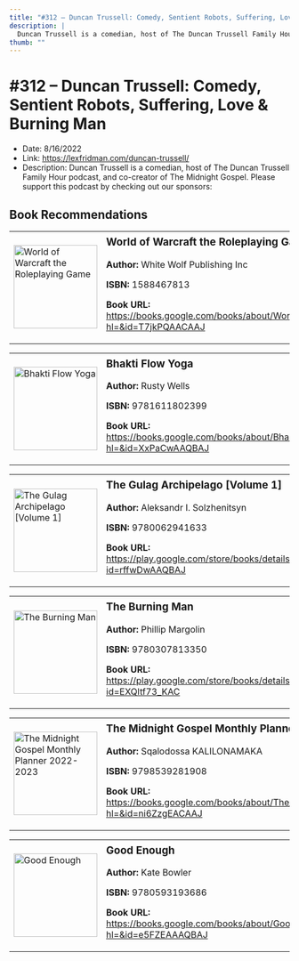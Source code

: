 ```yaml
---
title: "#312 – Duncan Trussell: Comedy, Sentient Robots, Suffering, Love & Burning Man"
description: |
  Duncan Trussell is a comedian, host of The Duncan Trussell Family Hour podcast, and co-creator of The Midnight Gospel. Please support this podcast by checking out our sponsors:"
thumb: ""
---
```


# #312 – Duncan Trussell: Comedy, Sentient Robots, Suffering, Love & Burning Man

  - Date: 8/16/2022
  - Link: https://lexfridman.com/duncan-trussell/
  - Description: Duncan Trussell is a comedian, host of The Duncan Trussell Family Hour podcast, and co-creator of The Midnight Gospel. Please support this podcast by checking out our sponsors:

## Book Recommendations

<table style="border: none;"><tr style="border: none;"><td style="border: none;"><img src="https://books.google.com/books/content?id=T7jkPQAACAAJ&printsec=frontcover&img=1&zoom=1&source=gbs_api" alt="World of Warcraft the Roleplaying Game" width="150" style="vertical-align: top;"></td><td style="border: none; vertical-align: top;"><h3 style='margin-top: 5'>World of Warcraft the Roleplaying Game</h3><p><strong>Author:</strong> White Wolf Publishing Inc</p><p><strong>ISBN:</strong> 1588467813</p><p><strong>Book URL:</strong> <a href="https://books.google.com/books/about/World_of_Warcraft_the_Roleplaying_Game.html?hl=&id=T7jkPQAACAAJ">https://books.google.com/books/about/World_of_Warcraft_the_Roleplaying_Game.html?hl=&id=T7jkPQAACAAJ</a></p></td></tr></table>
<table style="border: none;"><tr style="border: none;"><td style="border: none;"><img src="https://books.google.com/books/content?id=XxPaCwAAQBAJ&printsec=frontcover&img=1&zoom=1&edge=curl&source=gbs_api" alt="Bhakti Flow Yoga" width="150" style="vertical-align: top;"></td><td style="border: none; vertical-align: top;"><h3 style='margin-top: 5'>Bhakti Flow Yoga</h3><p><strong>Author:</strong> Rusty Wells</p><p><strong>ISBN:</strong> 9781611802399</p><p><strong>Book URL:</strong> <a href="https://books.google.com/books/about/Bhakti_Flow_Yoga.html?hl=&id=XxPaCwAAQBAJ">https://books.google.com/books/about/Bhakti_Flow_Yoga.html?hl=&id=XxPaCwAAQBAJ</a></p></td></tr></table>
<table style="border: none;"><tr style="border: none;"><td style="border: none;"><img src="https://books.google.com/books/content?id=rffwDwAAQBAJ&printsec=frontcover&img=1&zoom=1&edge=curl&source=gbs_api" alt="The Gulag Archipelago [Volume 1]" width="150" style="vertical-align: top;"></td><td style="border: none; vertical-align: top;"><h3 style='margin-top: 5'>The Gulag Archipelago [Volume 1]</h3><p><strong>Author:</strong> Aleksandr I. Solzhenitsyn</p><p><strong>ISBN:</strong> 9780062941633</p><p><strong>Book URL:</strong> <a href="https://play.google.com/store/books/details?id=rffwDwAAQBAJ">https://play.google.com/store/books/details?id=rffwDwAAQBAJ</a></p></td></tr></table>
<table style="border: none;"><tr style="border: none;"><td style="border: none;"><img src="https://books.google.com/books/content?id=EXQltf73_KAC&printsec=frontcover&img=1&zoom=1&edge=curl&source=gbs_api" alt="The Burning Man" width="150" style="vertical-align: top;"></td><td style="border: none; vertical-align: top;"><h3 style='margin-top: 5'>The Burning Man</h3><p><strong>Author:</strong> Phillip Margolin</p><p><strong>ISBN:</strong> 9780307813350</p><p><strong>Book URL:</strong> <a href="https://play.google.com/store/books/details?id=EXQltf73_KAC">https://play.google.com/store/books/details?id=EXQltf73_KAC</a></p></td></tr></table>
<table style="border: none;"><tr style="border: none;"><td style="border: none;"><img src="None" alt="The Midnight Gospel Monthly Planner 2022-2023" width="150" style="vertical-align: top;"></td><td style="border: none; vertical-align: top;"><h3 style='margin-top: 5'>The Midnight Gospel Monthly Planner 2022-2023</h3><p><strong>Author:</strong> Sqalodossa KALILONAMAKA</p><p><strong>ISBN:</strong> 9798539281908</p><p><strong>Book URL:</strong> <a href="https://books.google.com/books/about/The_Midnight_Gospel_Monthly_Planner_2022.html?hl=&id=ni6ZzgEACAAJ">https://books.google.com/books/about/The_Midnight_Gospel_Monthly_Planner_2022.html?hl=&id=ni6ZzgEACAAJ</a></p></td></tr></table>
<table style="border: none;"><tr style="border: none;"><td style="border: none;"><img src="https://books.google.com/books/content?id=e5FZEAAAQBAJ&printsec=frontcover&img=1&zoom=1&edge=curl&source=gbs_api" alt="Good Enough" width="150" style="vertical-align: top;"></td><td style="border: none; vertical-align: top;"><h3 style='margin-top: 5'>Good Enough</h3><p><strong>Author:</strong> Kate Bowler</p><p><strong>ISBN:</strong> 9780593193686</p><p><strong>Book URL:</strong> <a href="https://books.google.com/books/about/Good_Enough.html?hl=&id=e5FZEAAAQBAJ">https://books.google.com/books/about/Good_Enough.html?hl=&id=e5FZEAAAQBAJ</a></p></td></tr></table>
